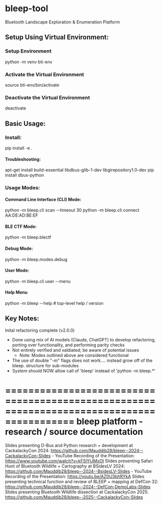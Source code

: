 # bleep-tool

Bluetooth Landscape Exploration &amp; Enumeration Platform

## Setup Using Virtual Environment:

### Setup Environment
python -m venv bti-env

### Activate the Virtual Environment
source bti-env/bin/activate

### Deactivate the Virtual Environment
deactivate

## Basic Usage:

### Install:
pip install -e .
#### Troubleshooting:
apt-get install build-essential libdbus-glib-1-dev libgirepository1.0-dev
pip install dbus-python

### Usage Modes:
#### Command Line Interface (CLI) Mode:
python -m bleep.cli scan --timeout 30
python -m bleep.cli connect AA:DE:AD:BE:EF

#### BLE CTF Mode:
python -m bleep.blectf

#### Debug Mode:
python -m bleep.modes.debug

#### User Mode:
python -m bleep.cli user --menu

#### Help Menu
python -m bleep --help   # top-level help / version

## Key Notes:
Inital refactoring complete (v2.0.0)
- Done using mix of AI models (Claude, ChatGPT) to develop refactoring, porting over functionality, and performing parity checks
- Not entirely verified and valdiated; be aware of potential issues
    - Note: Modes outlined above are considered functional
- The use of double "-m" flags does not work.... instead grow off of the bleep. structure for sub-modules
- System should NOW allow call of 'bleep' instead of 'python -m bleep.*'

==========================================================================================
		            bleep platform - research / source documentation
==========================================================================================

Slides presenting D-Bus and Python research + development at CackalackyCon 2024:        https://github.com/Mauddib28/bleep--2024--CackalackyCon-Slides
    - YouTube Recording of the Presentation:                                            https://www.youtube.com/watch?v=kFSlYIJMxOI
Slides presenting Safari Hunt of Bluetooth Wildlife + Cartography at BSidesLV 2024:     https://github.com/Mauddib28/bleep--2024--BsidesLV-Slides
    - YouTube Recording of the Presentation:                                            https://youtu.be/AZ0U3bhRYkA
Slides presenting technical function and review of BLEEP + mapping at DefCon 32:        https://github.com/Mauddib28/bleep--2024--DefCon-DemoLabs-Slides
Slides presenting Bluetooth Wildlife dissection at CackalackyCon 2025:                  https://github.com/Mauddib28/bleep--2025--CackalackyCon-Slides
